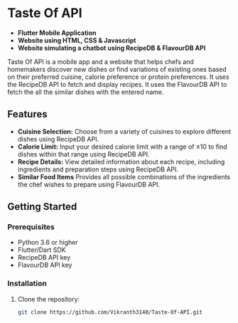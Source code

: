 # Taste Of API

- **Flutter Mobile Application**
- **Website using HTML, CSS & Javascript**
- **Website simulating a chatbot using RecipeDB & FlavourDB API**

Taste Of API is a mobile app and a website that helps chefs and homemakers discover new dishes or find variations of existing ones based on their preferred cuisine, calorie preference or protein preferences. It uses the RecipeDB API to fetch and display recipes. It uses the FlavourDB API to fetch the all the similar dishes with the entered name.

## Features

- **Cuisine Selection:** Choose from a variety of cuisines to explore different dishes using RecipeDB API.
- **Calorie Limit:** Input your desired calorie limit with a range of ±10 to find dishes within that range using RecipeDB API.
- **Recipe Details:** View detailed information about each recipe, including ingredients and preparation steps using RecipeDB API.
- **Similar Food Items** Provides all possible combinations of the ingredients the chef wishes to prepare using FlavourDB API.

## Getting Started

### Prerequisites

- Python 3.6 or higher
- Flutter/Dart SDK
- RecipeDB API key
- FlavourDB API key

### Installation

1. Clone the repository:

   ```bash
   git clone https://github.com/Vikranth3140/Taste-Of-API.git
   ```